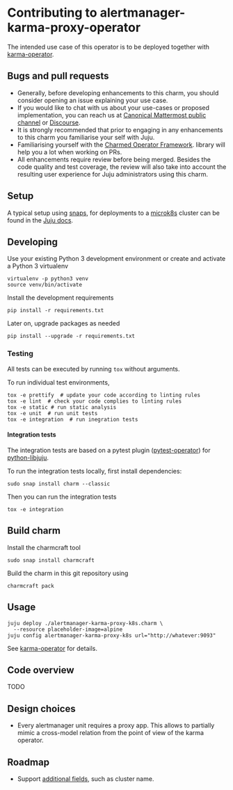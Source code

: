 # Contributing to alertmanager-karma-proxy-operator
The intended use case of this operator is to be deployed together with
[karma-operator](https://github.com/canonical/karma-operator).

## Bugs and pull requests
- Generally, before developing enhancements to this charm, you should consider
  opening an issue explaining your use case.
- If you would like to chat with us about your use-cases or proposed
  implementation, you can reach us at
  [Canonical Mattermost public channel](https://chat.charmhub.io/charmhub/channels/charm-dev)
  or [Discourse](https://discourse.charmhub.io/).
- It is strongly recommended that prior to engaging in any enhancements
  to this charm you familiarise your self with Juju.
- Familiarising yourself with the
  [Charmed Operator Framework](https://juju.is/docs/sdk).
  library will help you a lot when working on PRs.
- All enhancements require review before being merged. Besides the
  code quality and test coverage, the review will also take into
  account the resulting user experience for Juju administrators using
  this charm.


## Setup

A typical setup using [snaps](https://snapcraft.io/), for deployments
to a [microk8s](https://microk8s.io/) cluster can be found in the
[Juju docs](https://juju.is/docs/olm/microk8s).

## Developing

Use your existing Python 3 development environment or create and
activate a Python 3 virtualenv

```shell
virtualenv -p python3 venv
source venv/bin/activate
```

Install the development requirements

```shell
pip install -r requirements.txt
```

Later on, upgrade packages as needed

```shell
pip install --upgrade -r requirements.txt
```

### Testing
All tests can be executed by running `tox` without arguments.

To run individual test environments,

```shell
tox -e prettify  # update your code according to linting rules
tox -e lint  # check your code complies to linting rules
tox -e static # run static analysis
tox -e unit  # run unit tests
tox -e integration  # run inegration tests
```

#### Integration tests

The integration tests are based on a pytest plugin
([pytest-operator](https://github.com/charmed-kubernetes/pytest-operator))
for [python-libjuju](https://github.com/juju/python-libjuju).

To run the integration tests locally, first install dependencies:

```shell
sudo snap install charm --classic
```

Then you can run the integration tests

```shell
tox -e integration
```


## Build charm

Install the charmcraft tool

```shell
sudo snap install charmcraft
```

Build the charm in this git repository using

```shell
charmcraft pack
```

## Usage

```shell
juju deploy ./alertmanager-karma-proxy-k8s.charm \
  --resource placeholder-image=alpine
juju config alertmanager-karma-proxy-k8s url="http://whatever:9093"
```

See [karma-operator](https://github.com/canonical/karma-operator) for details.

## Code overview
TODO

## Design choices
- Every alertmanager unit requires a proxy app. This allows to partially mimic
  a cross-model relation from the point of view of the karma operator.

## Roadmap
- Support [additional fields](https://github.com/prymitive/karma/blob/main/docs/CONFIGURATION.md#alertmanagers),
  such as cluster name.
